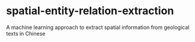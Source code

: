 # spatial-entity-relation-extraction
A machine learning approach to extract spatial information from geological texts in Chinese

